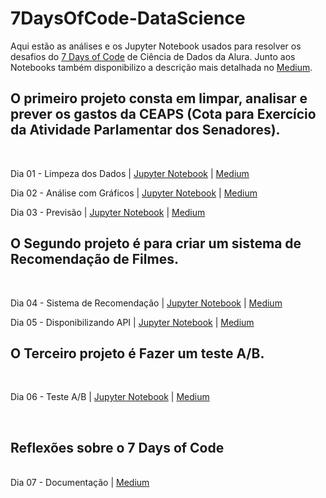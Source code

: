 # 7DaysOfCode-DataScience
 
<p>Aqui estão as análises e os Jupyter Notebook usados para resolver os desafios do <a href="https://7daysofcode.io/">7 Days of Code</a> de Ciência de Dados da Alura.  Junto aos Notebooks também disponibilizo a descrição mais detalhada no <a href="https://medium.com/@conversandoemcodigos">Medium</a>. </p>

<h2>O primeiro projeto consta em limpar, analisar e prever os gastos da CEAPS (Cota para Exercício da Atividade Parlamentar dos Senadores).</h2>
<br>
<p>Dia 01 - Limpeza dos Dados | <a href="https://github.com/alanxfelipex/7DaysOfCode-DataScience/blob/main/01_limpeza_7days.ipynb">Jupyter Notebook</a> | <a href="https://medium.com/@conversandoemcodigos/limpando-os-dados-dos-gastos-do-senado-7-days-of-code-dia-01-6477112b5c8d">Medium</a></p>
<p>Dia 02 - Análise com Gráficos | <a href="https://github.com/alanxfelipex/7DaysOfCode-DataScience/blob/main/02_graficos_7days.ipynb">Jupyter Notebook</a> | <a href="https://medium.com/@conversandoemcodigos/os-gastos-do-senado-em-gr%C3%A1ficos-7-days-of-code-dia-02-68fcdbf8eca4">Medium</a></p>
<p>Dia 03 - Previsão | <a href="https://github.com/alanxfelipex/7DaysOfCode-DataScience/blob/main/03_predicao_7days.ipynb">Jupyter Notebook</a> | <a href="https://medium.com/@conversandoemcodigos/quanto-o-senado-ainda-ir%C3%A1-gastar-7-days-of-code-dia-03-aaf3e96f213f">Medium</a></p>
<h2>O Segundo projeto é para criar um sistema de Recomendação de Filmes.</h2>
<br>
<p>Dia 04 - Sistema de Recomendação | <a href="https://github.com/alanxfelipex/7DaysOfCode-DataScience/blob/main/04_recomendacao_7days.ipynb">Jupyter Notebook</a> | <a href="https://medium.com/@conversandoemcodigos/sistema-de-recomenda%C3%A7%C3%A3o-de-filmes-7-days-of-code-dia-04-faa784f4596d">Medium</a></p>
<p>Dia 05 - Disponibilizando API | <a href="https://github.com/alanxfelipex/7DaysOfCode-DataScience/blob/main/05_api_7days.ipynb">Jupyter Notebook</a> | <a href="https://medium.com/@conversandoemcodigos/disponibilizando-o-meu-modelo-de-recomenda%C3%A7%C3%A3o-de-filmes-7-days-of-code-dia-05-f8a1c2d04852">Medium</a></p>
<h2>O Terceiro projeto é Fazer um teste A/B.</h2>
<br>
<p>Dia 06 - Teste A/B | <a href="https://github.com/alanxfelipex/7DaysOfCode-DataScience/blob/main/06_teste_ab_7daysofcode.ipynb">Jupyter Notebook</a> | <a href="https://medium.com/@conversandoemcodigos/como-saber-qual-vers%C3%A3o-de-um-site-vende-mais-7-days-of-code-dia-06-4cdc728d8daf">Medium</a></p>
<br>
<h2>Reflexões sobre o 7 Days of Code</h2>
<br>
Dia 07 - Documentação | <a href="https://medium.com/@conversandoemcodigos/documentando-a-jornada-7-days-of-code-dia-07-941ea869d27b">Medium</a></p>
